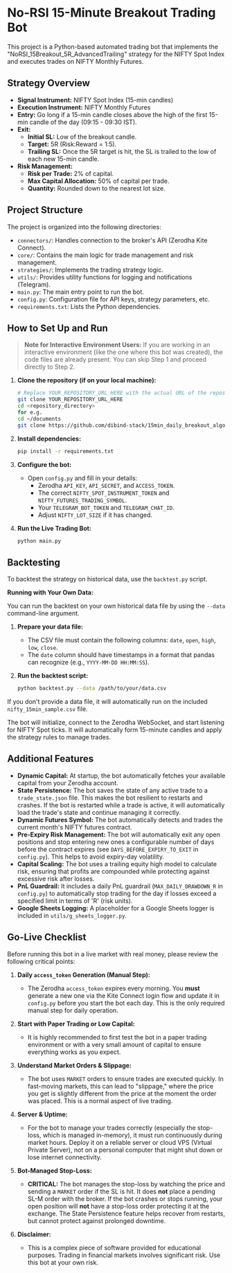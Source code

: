# No-RSI 15-Minute Breakout Trading Bot

This project is a Python-based automated trading bot that implements the "NoRSI_15Breakout_5R_AdvancedTrailing" strategy for the NIFTY Spot Index and executes trades on NIFTY Monthly Futures.

## Strategy Overview

- **Signal Instrument:** NIFTY Spot Index (15-min candles)
- **Execution Instrument:** NIFTY Monthly Futures
- **Entry:** Go long if a 15-min candle closes above the high of the first 15-min candle of the day (09:15 - 09:30 IST).
- **Exit:**
    - **Initial SL:** Low of the breakout candle.
    - **Target:** 5R (Risk:Reward = 1:5).
    - **Trailing SL:** Once the 5R target is hit, the SL is trailed to the low of each new 15-min candle.
- **Risk Management:**
    - **Risk per Trade:** 2% of capital.
    - **Max Capital Allocation:** 50% of capital per trade.
    - **Quantity:** Rounded down to the nearest lot size.

## Project Structure

The project is organized into the following directories:

- `connectors/`: Handles connection to the broker's API (Zerodha Kite Connect).
- `core/`: Contains the main logic for trade management and risk management.
- `strategies/`: Implements the trading strategy logic.
- `utils/`: Provides utility functions for logging and notifications (Telegram).
- `main.py`: The main entry point to run the bot.
- `config.py`: Configuration file for API keys, strategy parameters, etc.
- `requirements.txt`: Lists the Python dependencies.

## How to Set Up and Run

> **Note for Interactive Environment Users:** If you are working in an interactive environment (like the one where this bot was created), the code files are already present. You can skip Step 1 and proceed directly to Step 2.

1.  **Clone the repository (if on your local machine):**
    ```bash
    # Replace YOUR_REPOSITORY_URL_HERE with the actual URL of the repository
    git clone YOUR_REPOSITORY_URL_HERE
    cd <repository_directory>
    for e.g. 
    cd ~/documents
    git clone https://github.com/dibind-stack/15min_daily_breakout_algo.git
    ```

2.  **Install dependencies:**
    ```bash
    pip install -r requirements.txt
    ```

3.  **Configure the bot:**
    - Open `config.py` and fill in your details:
        - Zerodha `API_KEY`, `API_SECRET`, and `ACCESS_TOKEN`.
        - The correct `NIFTY_SPOT_INSTRUMENT_TOKEN` and `NIFTY_FUTURES_TRADING_SYMBOL`.
        - Your `TELEGRAM_BOT_TOKEN` and `TELEGRAM_CHAT_ID`.
        - Adjust `NIFTY_LOT_SIZE` if it has changed.

4.  **Run the Live Trading Bot:**
    ```bash
    python main.py
    ```

## Backtesting

To backtest the strategy on historical data, use the `backtest.py` script.

**Running with Your Own Data:**

You can run the backtest on your own historical data file by using the `--data` command-line argument.

1.  **Prepare your data file:**
    - The CSV file must contain the following columns: `date`, `open`, `high`, `low`, `close`.
    - The `date` column should have timestamps in a format that pandas can recognize (e.g., `YYYY-MM-DD HH:MM:SS`).

2.  **Run the backtest script:**
    ```bash
    python backtest.py --data /path/to/your/data.csv
    ```

If you don't provide a data file, it will automatically run on the included `nifty_15min_sample.csv` file.

The bot will initialize, connect to the Zerodha WebSocket, and start listening for NIFTY Spot ticks. It will automatically form 15-minute candles and apply the strategy rules to manage trades.

## Additional Features

- **Dynamic Capital:** At startup, the bot automatically fetches your available capital from your Zerodha account.
- **State Persistence:** The bot saves the state of any active trade to a `trade_state.json` file. This makes the bot resilient to restarts and crashes. If the bot is restarted while a trade is active, it will automatically load the trade's state and continue managing it correctly.
- **Dynamic Futures Symbol:** The bot automatically detects and trades the current month's NIFTY futures contract.
- **Pre-Expiry Risk Management:** The bot will automatically exit any open positions and stop entering new ones a configurable number of days before the contract expires (see `DAYS_BEFORE_EXPIRY_TO_EXIT` in `config.py`). This helps to avoid expiry-day volatility.
- **Capital Scaling:** The bot uses a trailing equity high model to calculate risk, ensuring that profits are compounded while protecting against excessive risk after losses.
- **PnL Guardrail:** It includes a daily PnL guardrail (`MAX_DAILY_DRAWDOWN_R` in `config.py`) to automatically stop trading for the day if losses exceed a specified limit in terms of 'R' (risk units).
- **Google Sheets Logging:** A placeholder for a Google Sheets logger is included in `utils/g_sheets_logger.py`.

## Go-Live Checklist

Before running this bot in a live market with real money, please review the following critical points:

1.  **Daily `access_token` Generation (Manual Step):**
    - The Zerodha `access_token` expires every morning. You **must** generate a new one via the Kite Connect login flow and update it in `config.py` before you start the bot each day. This is the only required manual step for daily operation.

2.  **Start with Paper Trading or Low Capital:**
    - It is highly recommended to first test the bot in a paper trading environment or with a very small amount of capital to ensure everything works as you expect.

3.  **Understand Market Orders & Slippage:**
    - The bot uses `MARKET` orders to ensure trades are executed quickly. In fast-moving markets, this can lead to "slippage," where the price you get is slightly different from the price at the moment the order was placed. This is a normal aspect of live trading.

4.  **Server & Uptime:**
    - For the bot to manage your trades correctly (especially the stop-loss, which is managed in-memory), it must run continuously during market hours. Deploy it on a reliable server or cloud VPS (Virtual Private Server), not on a personal computer that might shut down or lose internet connectivity.

5.  **Bot-Managed Stop-Loss:**
    - **CRITICAL:** The bot manages the stop-loss by watching the price and sending a `MARKET` order if the SL is hit. It does **not** place a pending SL-M order with the broker. If the bot crashes or stops running, your open position will **not** have a stop-loss order protecting it at the exchange. The State Persistence feature helps recover from restarts, but cannot protect against prolonged downtime.

6.  **Disclaimer:**
    - This is a complex piece of software provided for educational purposes. Trading in financial markets involves significant risk. Use this bot at your own risk.
